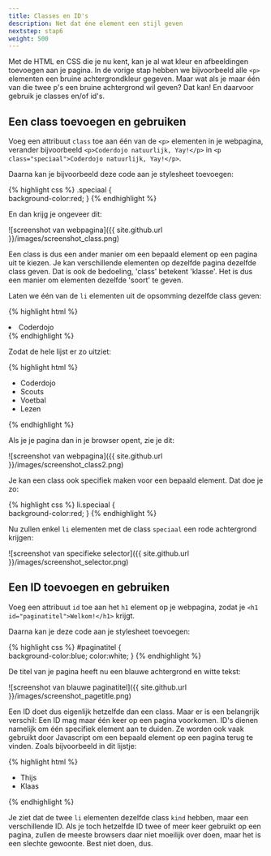 ```yaml
---
title: Classes en ID's
description: Net dat éne element een stijl geven
nextstep: stap6
weight: 500
---
```

Met de HTML en CSS die je nu kent, kan je al wat kleur en afbeeldingen toevoegen aan je pagina.
In de vorige stap hebben we bijvoorbeeld alle `<p>` elementen een bruine achtergrondkleur gegeven.
Maar wat als je maar één van die twee p's een bruine achtergrond wil geven? Dat kan! En daarvoor gebruik je classes en/of id's.

## Een class toevoegen en gebruiken

Voeg een attribuut `class` toe aan één van de `<p>` elementen in je webpagina, verander bijvoorbeeld `<p>Coderdojo natuurlijk, Yay!</p>` in `<p class="speciaal">Coderdojo natuurlijk, Yay!</p>`.

Daarna kan je bijvoorbeeld deze code aan je stylesheet toevoegen:

{% highlight css %}
.speciaal {    
    background-color:red;
}
{% endhighlight %}

En dan krijg je ongeveer dit:

![screenshot van webpagina]({{ site.github.url }}/images/screenshot_class.png)

Een class is dus een ander manier om een bepaald element op een pagina uit te kiezen. Je kan verschillende elementen op dezelfde pagina dezelfde class geven. Dat is ook de bedoeling, 'class' betekent 'klasse'. Het is dus een manier om elementen dezelfde 'soort' te geven.

Laten we één van de `li` elementen uit de opsomming dezelfde class geven:

{% highlight html %}
<li class="speciaal">Coderdojo</li>
{% endhighlight %}

Zodat de hele lijst er zo uitziet:

{% highlight html %}
<ul>
    <li class="speciaal">Coderdojo</li>
    <li>Scouts</li>
    <li>Voetbal</li>
    <li>Lezen</li>
</ul>
{% endhighlight %}

Als je je pagina dan in je browser opent, zie je dit:

![screenshot van webpagina]({{ site.github.url }}/images/screenshot_class2.png)

Je kan een class ook specifiek maken voor een bepaald element. Dat doe je zo:

{% highlight css %}
li.speciaal {    
    background-color:red;
}
{% endhighlight %}

Nu zullen enkel `li` elementen met de class `speciaal` een rode achtergrond krijgen:

![screenshot van specifieke selector]({{ site.github.url }}/images/screenshot_selector.png)

## Een ID toevoegen en gebruiken

Voeg een attribuut `id` toe aan het `h1` element op je webpagina, zodat je `<h1 id="paginatitel">Welkom!</h1>` krijgt.

Daarna kan je deze code aan je stylesheet toevoegen:

{% highlight css %}
#paginatitel {    
    background-color:blue;
    color:white;
}
{% endhighlight %}

De titel van je pagina heeft nu een blauwe achtergrond en witte tekst:

![screenshot van blauwe paginatitel]({{ site.github.url }}/images/screenshot_pagetitle.png)

Een ID doet dus eigenlijk hetzelfde dan een class. Maar er is een belangrijk verschil: Een ID mag maar één keer op een pagina voorkomen. ID's dienen namelijk om één specifiek element aan te duiden. Ze worden ook vaak gebruikt door Javascript om een bepaald element op een pagina terug te vinden. Zoals bijvoorbeeld in dit lijstje:

{% highlight html %}
<ul>
    <li class="kind" id="kind1">Thijs</li>
    <li class="kind" id="kind2">Klaas</li>
</ul>
{% endhighlight %}

Je ziet dat de twee `li` elementen dezelfde class `kind` hebben, maar een verschillende ID. Als je toch hetzelfde ID twee of meer keer gebruikt op een pagina, zullen de meeste browsers daar niet moeilijk over doen, maar het is een slechte gewoonte. Best niet doen, dus.  
